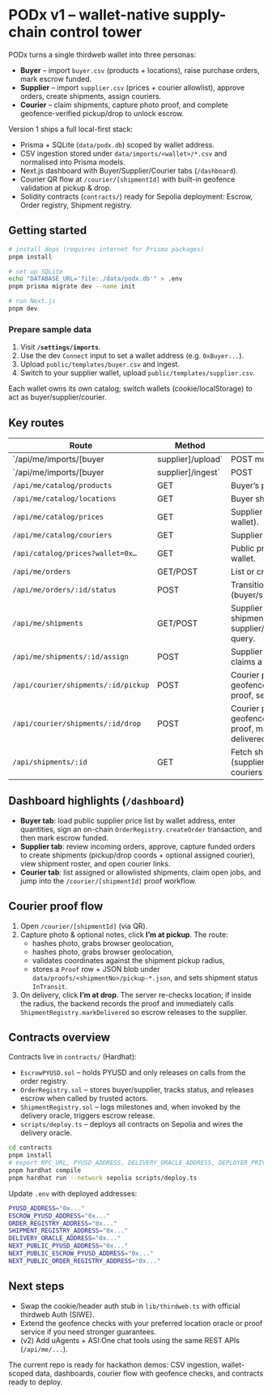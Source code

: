 # PODx v1 – wallet-native supply-chain control tower

PODx turns a single thirdweb wallet into three personas:

- **Buyer** – import `buyer.csv` (products + locations), raise purchase orders, mark escrow funded.
- **Supplier** – import `supplier.csv` (prices + courier allowlist), approve orders, create shipments, assign couriers.
- **Courier** – claim shipments, capture photo proof, and complete geofence-verified pickup/drop to unlock escrow.

Version 1 ships a full local-first stack:

- Prisma + SQLite (`data/podx.db`) scoped by wallet address.
- CSV ingestion stored under `data/imports/<wallet>/*.csv` and normalised into Prisma models.
- Next.js dashboard with Buyer/Supplier/Courier tabs (`/dashboard`).
- Courier QR flow at `/courier/[shipmentId]` with built-in geofence validation at pickup & drop.
- Solidity contracts (`contracts/`) ready for Sepolia deployment: Escrow, Order registry, Shipment registry.

## Getting started

```bash
# install deps (requires internet for Prisma packages)
pnpm install

# set up SQLite
echo "DATABASE_URL='file:./data/podx.db'" > .env
pnpm prisma migrate dev --name init

# run Next.js
pnpm dev
```

### Prepare sample data

1. Visit **`/settings/imports`**.
2. Use the dev `Connect` input to set a wallet address (e.g. `0xBuyer...`).
3. Upload `public/templates/buyer.csv` and ingest.
4. Switch to your supplier wallet, upload `public/templates/supplier.csv`.

Each wallet owns its own catalog; switch wallets (cookie/localStorage) to act as buyer/supplier/courier.

## Key routes

| Route | Method | Description |
| --- | --- | --- |
| `/api/me/imports/[buyer|supplier]/upload` | POST multipart | Save CSV to `data/imports/<wallet>` and mark import as `STAGING`. |
| `/api/me/imports/[buyer|supplier]/ingest` | POST | Parse CSV, upsert Products/Locations (buyer) or Prices/Couriers (supplier), emit report. |
| `/api/me/catalog/products` | GET | Buyer’s product catalog. |
| `/api/me/catalog/locations` | GET | Buyer ship-to locations. |
| `/api/me/catalog/prices` | GET | Supplier price list (for current wallet). |
| `/api/me/catalog/couriers` | GET | Supplier courier allowlist. |
| `/api/catalog/prices?wallet=0x…` | GET | Public price list lookup for a supplier wallet. |
| `/api/me/orders` | GET/POST | List or create orders (buyer). |
| `/api/me/orders/:id/status` | POST | Transition order status (buyer/supplier). |
| `/api/me/shipments` | GET/POST | Supplier creates shipments; fetch shipments for supplier/buyer/courier via `scope` query. |
| `/api/me/shipments/:id/assign` | POST | Supplier assigns, or courier self-claims a shipment. |
| `/api/courier/shipments/:id/pickup` | POST | Courier photo + server-side geofence check at pickup (records proof, sets status `InTransit`). |
| `/api/courier/shipments/:id/drop` | POST | Courier photo + server-side geofence check at drop (records proof, marks shipment & order delivered). |
| `/api/shipments/:id` | GET | Fetch shipment + proof history (supplier/buyer/allowlisted/assigned couriers only). |

## Dashboard highlights (`/dashboard`)

- **Buyer tab**: load public supplier price list by wallet address, enter quantities, sign an on-chain `OrderRegistry.createOrder` transaction, and then mark escrow funded.
- **Supplier tab**: review incoming orders, approve, capture funded orders to create shipments (pickup/drop coords + optional assigned courier), view shipment roster, and open courier links.
- **Courier tab**: list assigned or allowlisted shipments, claim open jobs, and jump into the `/courier/[shipmentId]` proof workflow.

## Courier proof flow

1. Open `/courier/[shipmentId]` (via QR).
2. Capture photo & optional notes, click **I’m at pickup**. The route:
   - hashes photo, grabs browser geolocation,
   - hashes photo, grabs browser geolocation,
   - validates coordinates against the shipment pickup radius,
   - stores a `Proof` row + JSON blob under `data/proofs/<shipmentNo>/pickup-*.json`, and sets shipment status `InTransit`.
3. On delivery, click **I’m at drop**. The server re-checks location; if inside the radius, the backend records the proof and immediately calls `ShipmentRegistry.markDelivered` so escrow releases to the supplier.

## Contracts overview

Contracts live in `contracts/` (Hardhat):

- `EscrowPYUSD.sol` – holds PYUSD and only releases on calls from the order registry.
- `OrderRegistry.sol` – stores buyer/supplier, tracks status, and releases escrow when called by trusted actors.
- `ShipmentRegistry.sol` – logs milestones and, when invoked by the delivery oracle, triggers escrow release.
- `scripts/deploy.ts` – deploys all contracts on Sepolia and wires the delivery oracle.

```bash
cd contracts
pnpm install
# export RPC_URL, PYUSD_ADDRESS, DELIVERY_ORACLE_ADDRESS, DEPLOYER_PRIVATE_KEY
pnpm hardhat compile
pnpm hardhat run --network sepolia scripts/deploy.ts
```

Update `.env` with deployed addresses:

```bash
PYUSD_ADDRESS="0x..."
ESCROW_PYUSD_ADDRESS="0x..."
ORDER_REGISTRY_ADDRESS="0x..."
SHIPMENT_REGISTRY_ADDRESS="0x..."
DELIVERY_ORACLE_ADDRESS="0x..."
NEXT_PUBLIC_PYUSD_ADDRESS="0x..."
NEXT_PUBLIC_ESCROW_PYUSD_ADDRESS="0x..."
NEXT_PUBLIC_ORDER_REGISTRY_ADDRESS="0x..."
```

## Next steps

- Swap the cookie/header auth stub in `lib/thirdweb.ts` with official thirdweb Auth (SIWE).
- Extend the geofence checks with your preferred location oracle or proof service if you need stronger guarantees.
- (v2) Add uAgents + ASI:One chat tools using the same REST APIs (`/api/me/...`).

The current repo is ready for hackathon demos: CSV ingestion, wallet-scoped data, dashboards, courier flow with geofence checks, and contracts ready to deploy.
